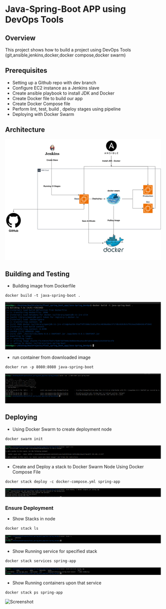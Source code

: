 # Java-Spring-Boot APP using DevOps Tools 

## Overview

This project shows how to build a project using DevOps Tools (git,ansible,jenkins,docker,docker compose,docker swarm)

## Prerequisites

- Setting up a Github repo with dev branch
- Configure EC2 instance as a Jenkins slave  
- Create ansible playbook to install JDK and Docker
- Create Docker file to build our app 
- Create Docker Compose file
- Perform lint, test, build , dpeloy stages using pipeline
- Deploying with Docker Swarm

## Architecture

![Screenshot](imgs/Arch.png)

## Building and Testing

- Building image from Dockerfile

```
docker build -t java-spring-boot .
```

![Screenshot](imgs/Building.png)

- run container from downloaded image

```
docker run -p 8080:8080 java-spring-boot
```

![Screenshot](imgs/Result.png)


## Deploying 

- Using Docker Swarm to create deployment node 

```
docker swarm init
```
![Screenshot](imgs/Swarm_init.png)


- Create and Deploy a stack to Docker Swarm Node Using Docker Compose File 

```
docker stack deploy -c docker-compose.yml spring-app
```
![Screenshot](imgs/Stack_result.png)

### Ensure Deployment

- Show Stacks in node

```
docker stack ls
```
![Screenshot](imgs/show%20stacks.png)

- Show Running service for specified stack

```
docker stack services spring-app
```
![Screenshot](imgs/stack_service.png)

- Show Running containers upon that service

```
docker stack ps spring-app
```
![Screenshot](imgs/stack_ps.png.png)